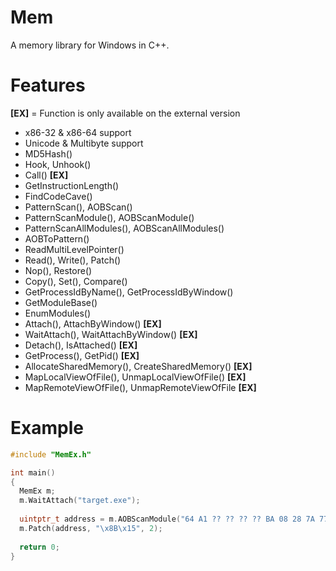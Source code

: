 # Mem
A memory library for Windows in C++.

# Features
**[EX]** = Function is only available on the external version
 - x86-32 & x86-64 support
 - Unicode & Multibyte support
 - MD5Hash()
 - Hook, Unhook()
 - Call() **[EX]**
 - GetInstructionLength()
 - FindCodeCave()
 - PatternScan(), AOBScan()
 - PatternScanModule(), AOBScanModule()
 - PatternScanAllModules(), AOBScanAllModules()
 - AOBToPattern()
 - ReadMultiLevelPointer()
 - Read(), Write(), Patch()
 - Nop(), Restore()
 - Copy(), Set(), Compare()
 - GetProcessIdByName(), GetProcessIdByWindow()
 - GetModuleBase()
 - EnumModules()
 - Attach(), AttachByWindow() **[EX]**
 - WaitAttach(), WaitAttachByWindow() **[EX]**
 - Detach(), IsAttached() **[EX]**
 - GetProcess(), GetPid() **[EX]**
 - AllocateSharedMemory(), CreateSharedMemory() **[EX]**
 - MapLocalViewOfFile(), UnmapLocalViewOfFile() **[EX]**
 - MapRemoteViewOfFile(), UnmapRemoteViewOfFile **[EX]**

# Example
```C++
#include "MemEx.h"

int main()
{
  MemEx m;
  m.WaitAttach("target.exe");
  
  uintptr_t address = m.AOBScanModule("64 A1 ?? ?? ?? ?? BA 08 28 7A 77 8B 48 ??", "some_module.dll");
  m.Patch(address, "\x8B\x15", 2);
  
  return 0;
}
```
